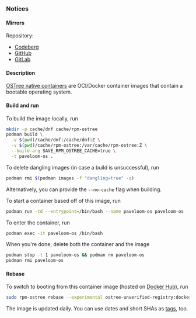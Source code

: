 ### Notices

#### Mirrors

Repository:
- [Codeberg](https://codeberg.org/paveloom-d/paveloom-os)
- [GitHub](https://github.com/paveloom-d/paveloom-os)
- [GitLab](https://gitlab.com/paveloom-g/docker/paveloom-os)

#### Description

[OSTree native containers](https://coreos.github.io/rpm-ostree/container) are OCI/Docker container images that contain a bootable operating system.

#### Build and run

To build the image locally, run

```bash
mkdir -p cache/dnf cache/rpm-ostree
podman build \
  -v $(pwd)/cache/dnf:/cache/dnf:Z \
  -v $(pwd)/cache/rpm-ostree:/var/cache/rpm-ostree:Z \
  --build-arg SAVE_RPM_OSTREE_CACHE=true \
  -t paveloom-os .
```

To delete dangling images (in case a build is unsuccessful), run

```bash
podman rmi $(podman images -f "dangling=true" -q)
```

Alternatively, you can provide the `--no-cache` flag when building.

To start a container based off of this image, run

```bash
podman run -td --entrypoint=/bin/bash --name paveloom-os paveloom-os
```

To enter the container, run

```bash
podman exec -it paveloom-os /bin/bash
```

When you're done, delete both the container and the image

```bash
podman stop -t 1 paveloom-os && podman rm paveloom-os
podman rmi paveloom-os
```

#### Rebase

To switch to booting from this container image (hosted on [Docker Hub](https://hub.docker.com/r/paveloom/paveloom-os)), run

```bash
sudo rpm-ostree rebase --experimental ostree-unverified-registry:docker.io/paveloom/paveloom-os:latest
```

The image is updated daily. You can use dates and short SHAs as [tags](https://hub.docker.com/r/paveloom/paveloom-os/tags), too.
